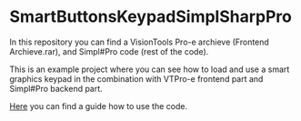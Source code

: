 # SmartButtonsKeypadSimplSharpPro

In this repository you can find a VisionTools Pro-e archieve (Frontend Archieve.rar), and Simpl#Pro code (rest of the code).

This is an example project where you can see how to load and use a smart graphics keypad in the combination with VTPro-e frontend part and Simpl#Pro backend part.

<a href="https://www.youtube.com/playlist?list=PLDqjVupddtYoJJJt8uV9gSnU9nUN6c_fS" target="_blank">Here</a> you can find a guide how to use the code. 
